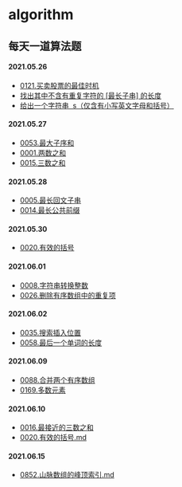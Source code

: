 # algorithm

## 每天一道算法题

#### 2021.05.26

- [0121.买卖股票的最佳时机](https://github.com/WantGoToHeaven/algorithm/blob/main/src/0121.shares.md)
- [找出其中不含有重复字符的 [最长子串] 的长度](https://github.com/WantGoToHeaven/algorithm/blob/main/src/repeat-string.md)
- [给出一个字符串  s（仅含有小写英文字母和括号）](https://github.com/WantGoToHeaven/algorithm/blob/main/src/1190.反转每对括号中的子串.md)

#### 2021.05.27

- [0053.最大子序和](https://github.com/WantGoToHeaven/algorithm/blob/main/src/0053.最大子序和.md)
- [0001.两数之和](https://github.com/WantGoToHeaven/algorithm/blob/main/src/0001.两数之和.md)
- [0015.三数之和](https://github.com/WantGoToHeaven/algorithm/blob/main/src/0015.三数之和.md)

#### 2021.05.28

- [0005.最长回文子串](https://github.com/WantGoToHeaven/algorithm/blob/main/src/0005.最长回文子串.md)
- [0014.最长公共前缀](https://github.com/WantGoToHeaven/algorithm/blob/main/src/14.%20最长公共前缀.md)

#### 2021.05.30

- [0020.有效的括号](https://github.com/WantGoToHeaven/algorithm/blob/main/src/20.有效的括号.md)

#### 2021.06.01

- [0008.字符串转换整数](<https://github.com/WantGoToHeaven/algorithm/blob/main/src/0008.字符串转换整数(atoi).md>)
- [0026.删除有序数组中的重复项](https://github.com/WantGoToHeaven/algorithm/blob/main/src/0026.删除有序数组中的重复项.md)

#### 2021.06.02

- [0035.搜索插入位置](https://github.com/WantGoToHeaven/algorithm/blob/main/src/0035.搜索插入位置.md)
- [0058.最后一个单词的长度](https://github.com/WantGoToHeaven/algorithm/blob/main/src/0058.最后一个单词的长度.md)

#### 2021.06.09

- [0088.合并两个有序数组](https://github.com/WantGoToHeaven/algorithm/blob/main/src/0088.合并两个有序数组.md)
- [0169.多数元素](https://github.com/WantGoToHeaven/algorithm/blob/main/src/0169.多数元素.md)

#### 2021.06.10

- [0016.最接近的三数之和](https://github.com/WantGoToHeaven/algorithm/blob/main/src/0016.最接近的三数之和.md)
- [0020.有效的括号.md](https://github.com/WantGoToHeaven/algorithm/blob/main/src/0020.有效的括号.md)

#### 2021.06.15
- [0852.山脉数组的峰顶索引.md](https://github.com/WantGoToHeaven/algorithm/blob/main/src/0852.山脉数组的峰顶索引.md)


